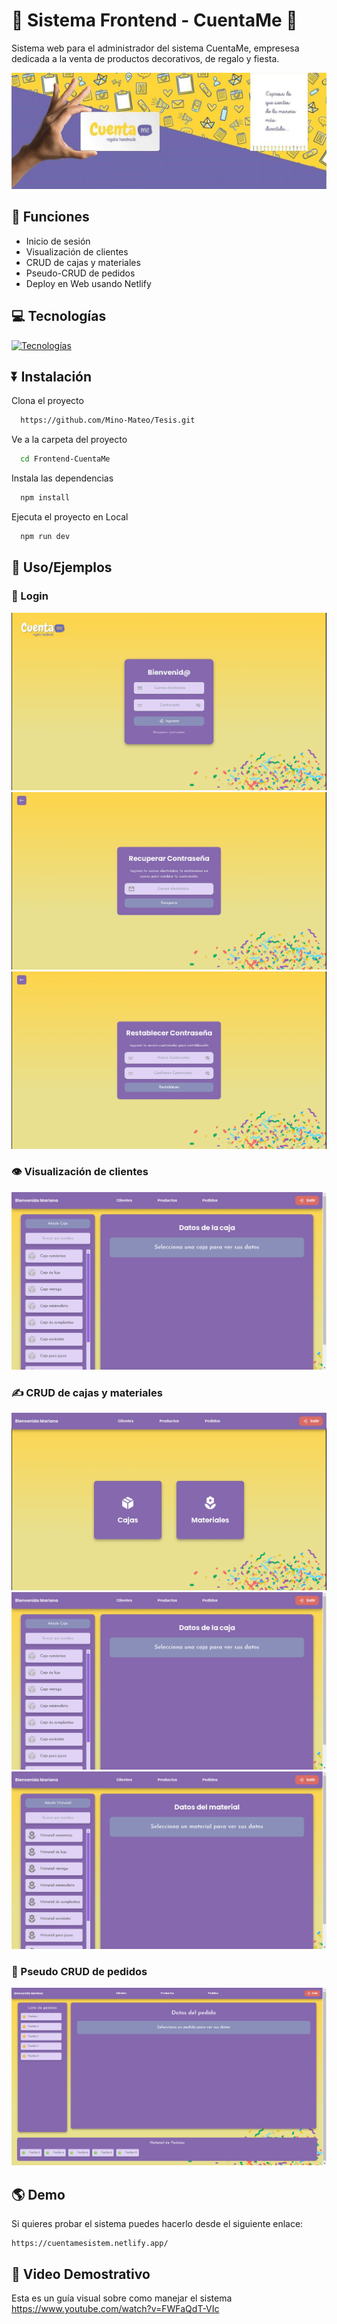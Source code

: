 #  🎁 Sistema Frontend - CuentaMe 🎉

Sistema web para el administrador del sistema CuentaMe, empresesa dedicada a la venta de productos decorativos, de regalo y fiesta.

![Logo](./Assets/Banner.jpg)

## 📒 Funciones
- Inicio de sesión
- Visualización de clientes
- CRUD de cajas y materiales
- Pseudo-CRUD de pedidos
- Deploy en Web usando Netlify

## 💻 Tecnologías

[![Tecnologías](https://skillicons.dev/icons?i=js,html,css,vue,tailwind,npm,nodejs)](https://skillicons.dev)

## ⏬ Instalación

Clona el proyecto

```bash
  https://github.com/Mino-Mateo/Tesis.git
```

Ve a la carpeta del proyecto

```bash
  cd Frontend-CuentaMe
```

Instala las dependencias

```bash
  npm install
```

Ejecuta el proyecto en Local
```bash
  npm run dev
```


## 🧩 Uso/Ejemplos

### 🚪 Login

![Login](./Assets/Login.PNG)
![Recuperar](./Assets/Recuperar.PNG)
![Resetear](./Assets/Reseteo.PNG)

### 👁️ Visualización de clientes

![Clientes](./Assets/Cajas.PNG)

### ✍️ CRUD de cajas y materiales

![Menu](./Assets/Menu.PNG)
![Cajas](./Assets/Cajas.PNG)
![Materiales](./Assets/Materiales.PNG)

### 📝 Pseudo CRUD de pedidos

![Pedidos](./Assets/Pedidos.PNG)


## 🌎 Demo

Si quieres probar el sistema puedes hacerlo desde el siguiente enlace:

```link
https://cuentamesistem.netlify.app/
```
## 🎥 Video Demostrativo

Esta es un guía visual sobre como manejar el sistema
https://www.youtube.com/watch?v=FWFaQdT-VIc
